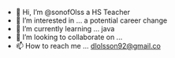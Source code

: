 - 👋 Hi, I’m @sonofOlss a HS Teacher 
- 👀 I’m interested in ... a potential career change
- 🌱 I’m currently learning ... java
- 💞️ I’m looking to collaborate on ...
- 📫 How to reach me ... dlolsson92@gmail.co

<!---
sonofOlss/sonofOlss is a ✨ special ✨ repository because its `README.md` (this file) appears on your GitHub profile.
You can click the Preview link to take a look at your changes.
--->
